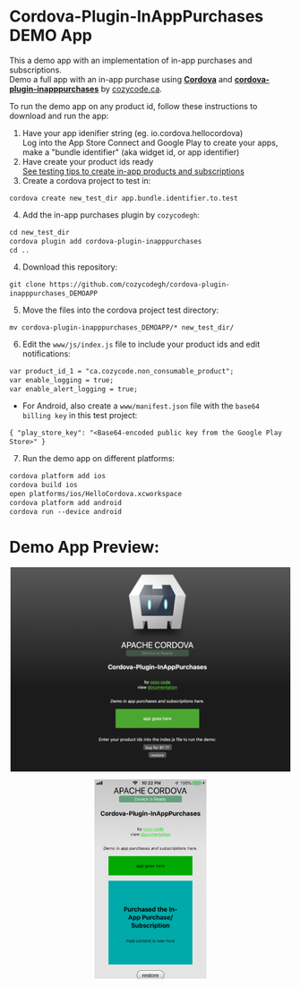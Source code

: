 # Cordova-Plugin-InAppPurchases DEMO App

This a demo app with an implementation of in-app purchases and subscriptions. <br/>Demo a full app with an in-app purchase using  [**Cordova**](https://cordova.apache.org/) and [**cordova-plugin-inapppurchases**](https://github.com/cozycodegh/cordova-plugin-inapppurchases#Cordova-Plugin-InAppPurchases) by [cozycode.ca](cozycode.ca).

To run the demo app on any product id, follow these instructions to download and run the app:
1. Have your app idenifier string (eg. io.cordova.hellocordova) <br/>
    Log into the App Store Connect and Google Play to create your apps, make a "bundle identifier" (aka widget id, or app identifier)
2. Have create your product ids ready<br/>
    [See testing tips to create in-app products and subscriptions](https://github.com/cozycodegh/cordova-plugin-inapppurchases#testing-tips)
3. Create a cordova project to test in:
```
cordova create new_test_dir app.bundle.identifier.to.test
```
4. Add the in-app purchases plugin by `cozycodegh`:
```
cd new_test_dir
cordova plugin add cordova-plugin-inapppurchases
cd ..
```
4. Download this repository:
```
git clone https://github.com/cozycodegh/cordova-plugin-inapppurchases_DEMOAPP
```
5. Move the files into the cordova project test directory:
```
mv cordova-plugin-inapppurchases_DEMOAPP/* new_test_dir/
```
6. Edit the `www/js/index.js` file to include your product ids and edit notifications:
```
var product_id_1 = "ca.cozycode.non_consumable_product";
var enable_logging = true;
var enable_alert_logging = true;
```
  *  For Android, also create a `www/manifest.json` file with the `base64 billing key` in this test project:
```
{ "play_store_key": "<Base64-encoded public key from the Google Play Store>" }
```
7. Run the demo app on different platforms:
```
cordova platform add ios
cordova build ios
open platforms/ios/HelloCordova.xcworkspace
cordova platform add android
cordova run --device android
```

# Demo App Preview:
<p align="center">
<img src="docs/browser_demo.png" alt="" width="500" align="center" />
</p>
<p align="center">
<img src="docs/ios_demo.png" alt="" width="200" align="center" />
</p>



